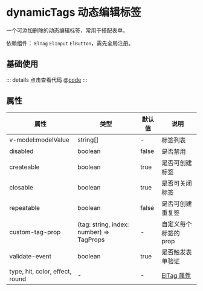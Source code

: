 # dynamicTags 动态编辑标签

一个可添加删除的动态编辑标签，常用于搭配表单。

依赖组件： `ElTag` `ElInput` `ElButton`，需先全局注册。

## 基础使用

<ClientOnly><dynamicTags/></ClientOnly>

::: details 点击查看代码
@[code](@example/dynamicTags.vue)
:::

## 属性

| 属性 | 类型  | 默认值 | 说明  
| --- | ---   | ---   | --- 
| v-model:modelValue |  string[] | - | 标签列表
| disabled     | boolean         | false  | 是否禁用                  |  
| createable   | boolean         | true   | 是否可创建标签                |  
| closable     | boolean         | true   | 是否可关闭标签     |
| repeatable   | boolean         | false  | 是否可创建重复签                |  
| custom-tag-prop | (tag: string, index: number) => TagProps |  -    | 自定义每个标签的 prop
| validate-event   | boolean     | true  | 是否触发表单验证                | 
| type, hit, color, effect, round   | -  | - | [ElTag 属性](https://element-plus.gitee.io/zh-CN/component/tag.html#tag-%E5%B1%9E%E6%80%A7)
